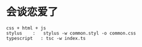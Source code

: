 # 会谈恋爱了
    css + html + js
    stylus    :   stylus -w common.styl -o common.css
    typescript   : tsc -w index.ts
